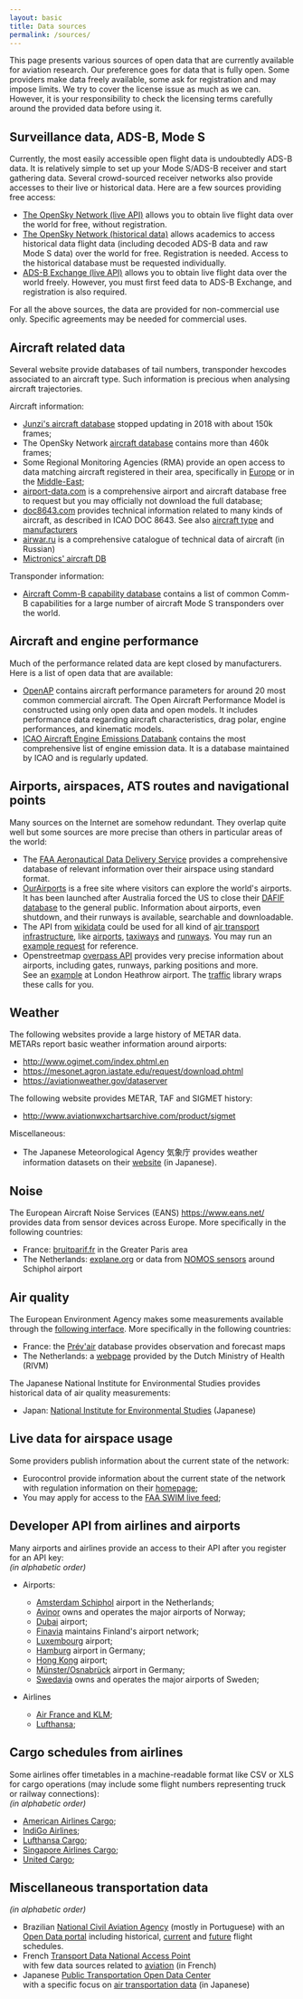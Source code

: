 ```yaml
---
layout: basic
title: Data sources
permalink: /sources/
---
```


This page presents various sources of open data that are currently available for aviation research. Our preference goes for data that is fully open. Some providers make data freely available, some ask for registration and may impose limits. We try to cover the license issue as much as we can. However, it is your responsibility to check the licensing terms carefully around the provided data before using it.

## <i class="fas fa-satellite-dish"></i> Surveillance data, ADS-B, Mode S

Currently, the most easily accessible open flight data is undoubtedly ADS-B data. It is relatively simple to set up your Mode S/ADS-B receiver and start gathering data. Several crowd-sourced receiver networks also provide accesses to their live or historical data. Here are a few sources providing free access:

- [The OpenSky Network (live API)](https://opensky-network.org/apidoc/) allows you to obtain live flight data over the world for free, without registration.
- [The OpenSky Network (historical data)](https://opensky-network.org/data/impala) allows academics to access historical data flight data (including decoded ADS-B data and raw Mode S data) over the world for free. Registration is needed. Access to the historical database must be requested individually.
- [ADS-B Exchange (live API)](https://www.adsbexchange.com/data/) allows you to obtain live flight data over the world freely. However, you must first feed data to ADS-B Exchange, and registration is also required.

For all the above sources, the data are provided for non-commercial use only. Specific agreements may be needed for commercial uses.

## <i class="fas fa-plane"></i> Aircraft related data

Several website provide databases of tail numbers, transponder hexcodes associated to an aircraft type. Such information is precious when analysing aircraft trajectories.

Aircraft information:

- [Junzi's aircraft database](https://junzis.com/adb/) stopped updating in 2018 with about 150k frames;
- The OpenSky Network [aircraft database](https://opensky-network.org/aircraft-database) contains more than 460k frames;
- Some Regional Monitoring Agencies (RMA) provide an open access to data matching aircraft registered in their area, specifically in [Europe](https://www.eurocontrol.int/rmalive/operatorList.do) or in the [Middle-East](midrma.com/en/rvsm);
- [airport-data.com](http://www.airport-data.com/api/doc.php) is a comprehensive airport and aircraft database free to request but you may officially not download the full database;
- [doc8643.com](https://doc8643.com/) provides technical information related to many kinds of aircraft, as described in ICAO DOC 8643. See also [aircraft type](https://www.icao.int/publications/DOC8643/Pages/Search.aspx) and [manufacturers](https://www.icao.int/publications/DOC8643/Pages/Manufacturers.aspx)
- [airwar.ru](http://airwar.ru/) is a comprehensive catalogue of technical data of aircraft (in Russian)
- [Mictronics' aircraft DB](https://www.mictronics.de/aircraft-database/)

Transponder information:

- [Aircraft Comm-B capability database](https://github.com/junzis/gicb-db) contains a list of common Comm-B capabilities for a large number of aircraft Mode S transponders over the world.

## <i class="fas fa-rocket"></i> Aircraft and engine performance

Much of the performance related data are kept closed by manufacturers. Here is a list of open data that are available:

- [OpenAP](https://github.com/junzis/openap/) contains aircraft performance parameters for around 20 most common commercial aircraft. The Open Aircraft Performance Model is constructed using only open data and open models. It includes performance data regarding aircraft characteristics, drag polar, engine performances, and kinematic models.
- [ICAO Aircraft Engine Emissions Databank](https://www.easa.europa.eu/easa-and-you/environment/icao-aircraft-engine-emissions-databank) contains the most comprehensive list of engine emission data. It is a database maintained by ICAO and is regularly updated.

## <i class="fas fa-globe"></i> Airports, airspaces, ATS routes and navigational points

Many sources on the Internet are somehow redundant. They overlap quite well but some sources are more precise than others in particular areas of the world:

- The [FAA Aeronautical Data Delivery Service](https://adds-faa.opendata.arcgis.com/) provides a comprehensive database of relevant information over their airspace using standard format.
- [OurAirports](https://ourairports.com/) is a free site where visitors can explore the world's airports. It has been launched after Australia forced the US to close their [DAFIF database](https://en.wikipedia.org/wiki/DAFIF) to the general public. Information about airports, even shutdown, and their runways is available, searchable and downloadable.
- The API from [wikidata](https://www.wikidata.org/) could be used for all kind of
  [air transport infrastructure](https://commons.wikimedia.org/wiki/Category:Air_transport_infrastructure), like [airports](https://commons.wikimedia.org/wiki/Category:Airports), [taxiways](https://commons.wikimedia.org/wiki/Category:Taxiways) and [runways](https://commons.wikimedia.org/wiki/Category:Runways). You may run an [example request](https://w.wiki/FyU) for reference.
- Openstreetmap [overpass API](https://wiki.openstreetmap.org/wiki/Overpass_API) provides very precise information about airports, including gates, runways, parking positions and more.  
  See an [example](https://www.openstreetmap.org/node/4079636007#map=17/51.47123/-0.45934&layers=TD) at London Heathrow airport. The [traffic](https://traffic-viz.github.io/) library wraps these calls for you.

## <i class="fas fa-umbrella"></i> Weather

The following websites provide a large history of METAR data.  
METARs report basic weather information around airports:

- <http://www.ogimet.com/index.phtml.en>
- <https://mesonet.agron.iastate.edu/request/download.phtml>
- <https://aviationweather.gov/dataserver>

The following website provides METAR, TAF and SIGMET history:

- <http://www.aviationwxchartsarchive.com/product/sigmet>

Miscellaneous:

- The Japanese Meteorological Agency 気象庁 provides weather information datasets on their [website](https://www.data.jma.go.jp/developer/index.html) (in Japanese).

## <i class="fas fa-headphones"></i> Noise

The European Aircraft Noise Services (EANS) <https://www.eans.net/> provides data from sensor devices across Europe. More specifically in the following countries:

- France: [bruitparif.fr](https://rumeur.bruitparif.fr/) in the Greater Paris area
- The Netherlands: [explane.org](https://reports.explane.org/nl/) or data from [NOMOS sensors](https://noiselab.casper.aero/ams/#page=actual) around Schiphol airport

## <i class="fas fa-smog"></i> Air quality

The European Environment Agency makes some measurements available through the [following interface](http://discomap.eea.europa.eu/map/fme/AirQualityExport.htm). More specifically in the following countries:

- France: the [Prév'air](http://www2.prevair.org/) database provides observation and forecast maps
- The Netherlands: a [webpage](https://www.luchtmeetnet.nl/) provided by the Dutch Ministry of Health (RIVM)

The Japanese National Institute for Environmental Studies provides historical data of air quality measurements:
- Japan: [National Institute for Environmental Studies](http://www.nies.go.jp/igreen/) (Japanese)

## <i class="fas fa-table-list"></i> Live data for airspace usage

Some providers publish information about the current state of the network:

- Eurocontrol provide information about the current state of the network with regulation information on their [homepage](https://www.eurocontrol.int/);
- You may apply for access to the [FAA SWIM live feed](https://scds.swim.faa.gov/);

## <i class="fas fa-plane-departure"></i> Developer API from airlines and airports

Many airports and airlines provide an access to their API after you register for an API key:  
_(in alphabetic order)_

- Airports:

  - [Amsterdam Schiphol](https://developer.schiphol.nl/) airport in the Netherlands;
  - [Avinor](https://avinor.no/en/corporate/services/flydata/flydata-i-xml-format) owns and operates the major airports of Norway;
  - [Dubai](https://www.dubaipulse.gov.ae/organisation/dubai-airports/service/dubai-airports-flight-info) airport;
  - [Finavia](https://developer.finavia.fi/) maintains Finland's airport network;
  - [Luxembourg](https://data.public.lu/en/datasets/arrivees-et-departs-de-laeroport-de-luxembourg/) airport;
  - [Hamburg](https://portal.api.hamburg-airport.de/) airport in Germany;
  - [Hong Kong](https://data.gov.hk/en-data/dataset/aahk-team1-flight-info) airport;
  - [Münster/Osnabrück](https://opendata.stadt-muenster.de/dataset/flugplandaten-des-flughafen-m%C3%BCnsterosnabr%C3%BCck-fmo) airport in Germany;
  - [Swedavia](https://apideveloper.swedavia.se/) owns and operates the major airports of Sweden;

- Airlines
  - [Air France and KLM](https://developer.airfranceklm.com/);
  - [Lufthansa](https://developer.lufthansa.com/);

## <i class="fas fa-calendar-days"></i> Cargo schedules from airlines

Some airlines offer timetables in a machine-readable format like CSV or XLS for cargo operations (may include some flight numbers representing truck or railway connections):  
_(in alphabetic order)_

  - [American Airlines Cargo](https://www.aacargo.com/ship/schedules.html);
  - [IndiGo Airlines](https://www.goindigo.in/information/flight-schedule.html);
  - [Lufthansa Cargo](https://lufthansa-cargo.com/de/network/schedule-routings);
  - [Singapore Airlines Cargo](https://www.siacargo.com/download_timetable.asp);
  - [United Cargo](https://www.unitedcargo.com/en/us/book/schedules.html);

## <i class="fas fa-subway"></i> Miscellaneous transportation data

_(in alphabetic order)_

- Brazilian [National Civil Aviation Agency](https://www.gov.br/anac/en?set_language=en) (mostly in Portuguese)
  with an [Open Data portal](https://www.anac.gov.br/acesso-a-informacao/dados-abertos/areas-de-atuacao/todos-os-dados-abertos) including historical, [current](https://siros.anac.gov.br/siros/registros/diario/diario.csv) and [future](https://siros.anac.gov.br/siros/registros/futuro/futuro.csv) flight schedules.
- French [Transport Data National Access Point](https://transport.data.gouv.fr/)  
  with few data sources related to [aviation](https://transport.data.gouv.fr/datasets?type=air-transport) (in French)
- Japanese [Public Transportation Open Data Center](https://www.odpt.org/)  
  with a specific focus on [air transportation data](https://ckan.odpt.org/dataset?tags=%E8%88%AA%E7%A9%BA) (in Japanese)

